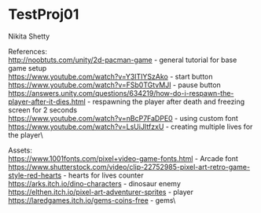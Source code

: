 # TestProj01
 
Nikita Shetty

References: \
http://noobtuts.com/unity/2d-pacman-game - general tutorial for base game setup\
https://www.youtube.com/watch?v=Y3ITIYSzAko - start button\
https://www.youtube.com/watch?v=FSb0TGtvMJI - pause button\
https://answers.unity.com/questions/634219/how-do-i-respawn-the-player-after-it-dies.html - respawning the player after death and freezing screen for 2 seconds\
https://www.youtube.com/watch?v=nBcP7FaDPE0 - using custom font\
https://www.youtube.com/watch?v=LsUiJItfzxU - creating multiple lives for the player\

Assets:\
https://www.1001fonts.com/pixel+video-game-fonts.html - Arcade font\
https://www.shutterstock.com/video/clip-22752985-pixel-art-retro-game-style-red-hearts - hearts for lives counter\
https://arks.itch.io/dino-characters - dinosaur enemy\
https://elthen.itch.io/pixel-art-adventurer-sprites - player\
https://laredgames.itch.io/gems-coins-free - gems\



